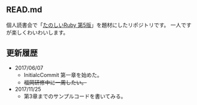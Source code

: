 ## READ.md

個人読書会で「[たのしいRuby 第5版](https://www.amazon.co.jp/%E3%81%9F%E3%81%AE%E3%81%97%E3%81%84Ruby-%E7%AC%AC5%E7%89%88-%E9%AB%98%E6%A9%8B-%E5%BE%81%E7%BE%A9/dp/4797386290/ref=pd_lpo_sbs_14_t_0?_encoding=UTF8&psc=1&refRID=6PVQ31YT2ADZF75QS0TV)」を題材にしたリポジトリです。
一人ですが楽しくわいわいします。


## 更新履歴


- 2017/06/07
  - InitialcCommit  第一章を始めた。
  - ~~福岡研修中に一周したい。~~
- 2017/11/25
  - 第3章までのサンプルコードを書いてみる。　